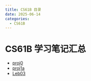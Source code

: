```yaml
---
title: CS61B 目录
date: 2025-06-14
categories:
  - CS61B
---
```

# CS61B 学习笔记汇总
- [proj0](/CS61B/proj0)
- [proj1a](/CS61B/proj1a)
- [Leb03](/CS61B/Leb03)

